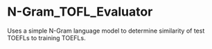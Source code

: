 # N-Gram_TOFL_Evaluator
Uses a simple N-Gram language model to determine similarity of test TOEFLs to training TOEFLs.
